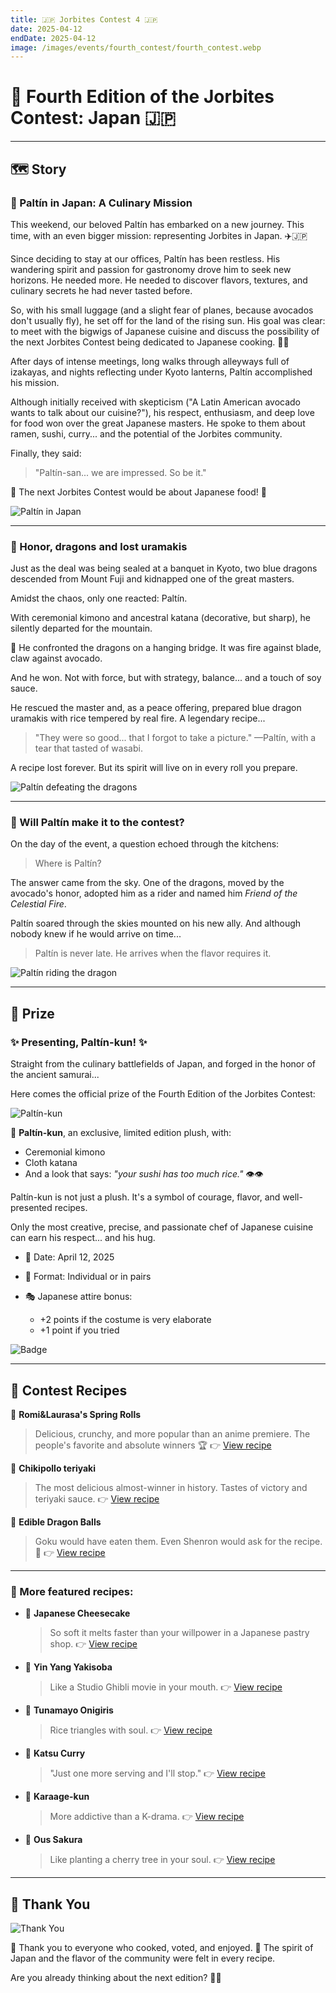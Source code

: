 ```yaml
---
title: 🇯🇵 Jorbites Contest 4 🇯🇵
date: 2025-04-12
endDate: 2025-04-12
image: /images/events/fourth_contest/fourth_contest.webp
---
```


# 🥢 Fourth Edition of the Jorbites Contest: Japan 🇯🇵

---

## 🗺️ Story

### 🥑 Paltín in Japan: A Culinary Mission

This weekend, our beloved Paltín has embarked on a new journey. This time, with an even bigger mission: representing Jorbites in Japan. ✈️🇯🇵

Since deciding to stay at our offices, Paltín has been restless. His wandering spirit and passion for gastronomy drove him to seek new horizons. He needed more. He needed to discover flavors, textures, and culinary secrets he had never tasted before.

So, with his small luggage (and a slight fear of planes, because avocados don't usually fly), he set off for the land of the rising sun. His goal was clear: to meet with the bigwigs of Japanese cuisine and discuss the possibility of the next Jorbites Contest being dedicated to Japanese cooking. 🍣🍜

After days of intense meetings, long walks through alleyways full of izakayas, and nights reflecting under Kyoto lanterns, Paltín accomplished his mission.

Although initially received with skepticism ("A Latin American avocado wants to talk about our cuisine?"), his respect, enthusiasm, and deep love for food won over the great Japanese masters. He spoke to them about ramen, sushi, curry... and the potential of the Jorbites community.

Finally, they said:

> "Paltín-san... we are impressed. So be it."

🎌 The next Jorbites Contest would be about Japanese food! 🎌

![Paltín in Japan](/images/events/fourth_contest/paltin_japan.webp)

---

### 🐉 Honor, dragons and lost uramakis

Just as the deal was being sealed at a banquet in Kyoto, two blue dragons descended from Mount Fuji and kidnapped one of the great masters.

Amidst the chaos, only one reacted: Paltín.

With ceremonial kimono and ancestral katana (decorative, but sharp), he silently departed for the mountain.

🏯 He confronted the dragons on a hanging bridge. It was fire against blade, claw against avocado.

And he won. Not with force, but with strategy, balance... and a touch of soy sauce.

He rescued the master and, as a peace offering, prepared blue dragon uramakis with rice tempered by real fire. A legendary recipe...

> "They were so good... that I forgot to take a picture."
> —Paltín, with a tear that tasted of wasabi.

A recipe lost forever. But its spirit will live on in every roll you prepare.

![Paltín defeating the dragons](/images/events/fourth_contest/paltin_dragon.webp)

---

### 🐉 Will Paltín make it to the contest?

On the day of the event, a question echoed through the kitchens:

> Where is Paltín?

The answer came from the sky. One of the dragons, moved by the avocado's honor, adopted him as a rider and named him *Friend of the Celestial Fire*.

Paltín soared through the skies mounted on his new ally. And although nobody knew if he would arrive on time...

> Paltín is never late. He arrives when the flavor requires it.

![Paltín riding the dragon](/images/events/fourth_contest/paltin_comeback.webp)

---

## 🎎 Prize

### ✨ Presenting, Paltín-kun! ✨

Straight from the culinary battlefields of Japan, and forged in the honor of the ancient samurai...

Here comes the official prize of the Fourth Edition of the Jorbites Contest:

![Paltín-kun](/images/events/fourth_contest/paltin_samurai.webp)

🧸 **Paltín-kun**, an exclusive, limited edition plush, with:

- Ceremonial kimono
- Cloth katana
- And a look that says: *"your sushi has too much rice."* 👁️👁️

Paltín-kun is not just a plush. It's a symbol of courage, flavor, and well-presented recipes.

Only the most creative, precise, and passionate chef of Japanese cuisine can earn his respect... and his hug.

- 📅 Date: April 12, 2025

- 🎎 Format: Individual or in pairs

- 🎭 Japanese attire bonus:

  - +2 points if the costume is very elaborate
  - +1 point if you tried

![Badge](/images/events/fourth_contest/badge.webp)

---

## 🍜 Contest Recipes

🥇 **Romi&Laurasa's Spring Rolls**
> Delicious, crunchy, and more popular than an anime premiere. The people's favorite and absolute winners 🏆
👉 [View recipe](https://jorbites.com/recipes/67fafdf3d24e3bfad1ea8d4a)

🥈 **Chikipollo teriyaki**
> The most delicious almost-winner in history. Tastes of victory and teriyaki sauce.
👉 [View recipe](https://jorbites.com/recipes/67fb7feeecb2d4315997feb9)

🥉 **Edible Dragon Balls**
> Goku would have eaten them. Even Shenron would ask for the recipe. 🐉
👉 [View recipe](https://jorbites.com/recipes/67fad9b2e310cd6e4c0077b2)

---

### 🎌 More featured recipes:

- 🍰 **Japanese Cheesecake**
  > So soft it melts faster than your willpower in a Japanese pastry shop.
  👉 [View recipe](https://jorbites.com/recipes/67fae980414fcb5e2383c63d)

- 🍜 **Yin Yang Yakisoba**
  > Like a Studio Ghibli movie in your mouth.
  👉 [View recipe](https://jorbites.com/recipes/67fae8e2bcd35cab2da48d05)

- 🍙 **Tunamayo Onigiris**
  > Rice triangles with soul.
  👉 [View recipe](https://jorbites.com/recipes/67fae808bcd35cab2da48d04)

- 🍛 **Katsu Curry**
  > "Just one more serving and I'll stop."
  👉 [View recipe](https://jorbites.com/recipes/67fade015fb87baa6c6d6379)

- 🍗 **Karaage-kun**
  > More addictive than a K-drama.
  👉 [View recipe](https://jorbites.com/recipes/67fad6e1e310cd6e4c0077b1)

- 🌸 **Ous Sakura**
  > Like planting a cherry tree in your soul.
  👉 [View recipe](https://jorbites.com/recipes/67fab4ac58dc4ff5f3fb71a2)

---

## 🙌 Thank You

![Thank You](/images/events/fourth_contest/meeting.webp)

🥢 Thank you to everyone who cooked, voted, and enjoyed.
🌸 The spirit of Japan and the flavor of the community were felt in every recipe.

Are you already thinking about the next edition? 👀🔥
